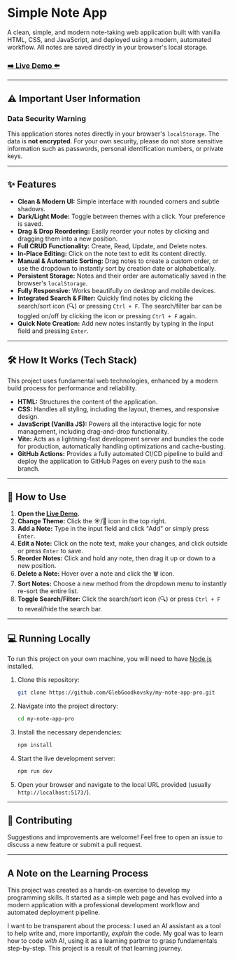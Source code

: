 # Simple Note App

A clean, simple, and modern note-taking web application built with vanilla HTML, CSS, and JavaScript, and deployed using a modern, automated workflow. All notes are saved directly in your browser's local storage.

### [➡️ Live Demo ⬅️](https://glebgoodkovsky.github.io/my-note-app-pro/)

---

## ⚠️ Important User Information

### Data Security Warning

This application stores notes directly in your browser's `localStorage`. The data is **not encrypted**. For your own security, please do not store sensitive information such as passwords, personal identification numbers, or private keys.

---

## ✨ Features

-   **Clean & Modern UI:** Simple interface with rounded corners and subtle shadows.
-   **Dark/Light Mode:** Toggle between themes with a click. Your preference is saved.
-   **Drag & Drop Reordering:** Easily reorder your notes by clicking and dragging them into a new position.
-   **Full CRUD Functionality:** Create, Read, Update, and Delete notes.
-   **In-Place Editing:** Click on the note text to edit its content directly.
-   **Manual & Automatic Sorting:** Drag notes to create a custom order, or use the dropdown to instantly sort by creation date or alphabetically.
-   **Persistent Storage:** Notes and their order are automatically saved in the browser's `localStorage`.
-   **Fully Responsive:** Works beautifully on desktop and mobile devices.
-   **Integrated Search & Filter:** Quickly find notes by clicking the search/sort icon (🔍) or pressing `Ctrl + F`. The search/filter bar can be toggled on/off by clicking the icon or pressing `Ctrl + F` again.
-   **Quick Note Creation:** Add new notes instantly by typing in the input field and pressing `Enter`.

---

## 🛠️ How It Works (Tech Stack)

This project uses fundamental web technologies, enhanced by a modern build process for performance and reliability.

-   **HTML:** Structures the content of the application.
-   **CSS:** Handles all styling, including the layout, themes, and responsive design.
-   **JavaScript (Vanilla JS):** Powers all the interactive logic for note management, including drag-and-drop functionality.
-   **Vite:** Acts as a lightning-fast development server and bundles the code for production, automatically handling optimizations and cache-busting.
-   **GitHub Actions:** Provides a fully automated CI/CD pipeline to build and deploy the application to GitHub Pages on every push to the `main` branch.

---

## 🚀 How to Use

1.  **Open the [Live Demo](https://glebgoodkovsky.github.io/my-note-app-pro/).**
2.  **Change Theme:** Click the ☀️/🌙 icon in the top right.
3.  **Add a Note:** Type in the input field and click "Add" or simply press `Enter`.
4.  **Edit a Note:** Click on the note text, make your changes, and click outside or press `Enter` to save.
5.  **Reorder Notes:** Click and hold any note, then drag it up or down to a new position.
6.  **Delete a Note:** Hover over a note and click the 🗑️ icon.
7.  **Sort Notes:** Choose a new method from the dropdown menu to instantly re-sort the entire list.
8.  **Toggle Search/Filter:** Click the search/sort icon (🔍) or press `Ctrl + F` to reveal/hide the search bar.

---

## 💻 Running Locally

To run this project on your own machine, you will need to have [Node.js](https://nodejs.org/) installed.

1.  Clone this repository:
    ```bash
    git clone https://github.com/GlebGoodkovsky/my-note-app-pro.git
    ```
2.  Navigate into the project directory:
    ```bash
    cd my-note-app-pro
    ```
3.  Install the necessary dependencies:
    ```bash
    npm install
    ```
4.  Start the live development server:
    ```bash
    npm run dev
    ```
5.  Open your browser and navigate to the local URL provided (usually `http://localhost:5173/`).

---

## 🤝 Contributing

Suggestions and improvements are welcome! Feel free to open an issue to discuss a new feature or submit a pull request.

---

## A Note on the Learning Process

This project was created as a hands-on exercise to develop my programming skills. It started as a simple web page and has evolved into a modern application with a professional development workflow and automated deployment pipeline.

I want to be transparent about the process: I used an AI assistant as a tool to help write and, more importantly, *explain* the code. My goal was to learn how to code *with* AI, using it as a learning partner to grasp fundamentals step-by-step. This project is a result of that learning journey.